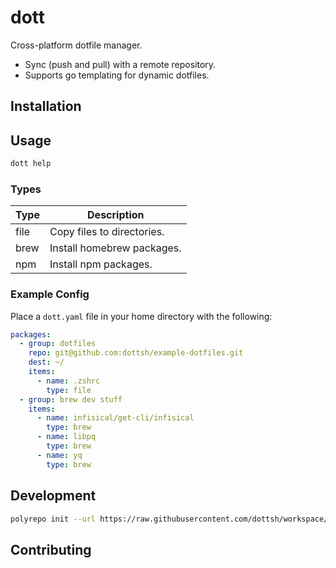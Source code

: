 # dott

Cross-platform dotfile manager.

- Sync (push and pull) with a remote repository.
- Supports go templating for dynamic dotfiles.

## Installation

## Usage

```bash
dott help
```

### Types

| Type | Description                |
| ---- | -------------------------- |
| file | Copy files to directories. |
| brew | Install homebrew packages. |
| npm  | Install npm packages.      |

### Example Config

Place a `dott.yaml` file in your home directory with the following:

```yaml
packages:
  - group: dotfiles
    repo: git@github.com:dottsh/example-dotfiles.git
    dest: ~/
    items:
      - name: .zshrc
        type: file
  - group: brew dev stuff
    items:
      - name: infisical/get-cli/infisical
        type: brew
      - name: libpq
        type: brew
      - name: yq
        type: brew
```

## Development

```bash
polyrepo init --url https://raw.githubusercontent.com/dottsh/workspace/refs/heads/main/.polyrepo.yaml --path ~/workspace/.polyrepo.yaml
```

## Contributing
